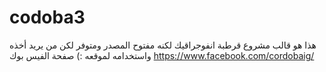 # codoba3
هذا هو قالب مشروع قرطبة انفوجراقيك لكنه مفتوح المصدر ومتوفر لكن من يريد أخذه واستخدامه لموقعه :)
صفحة الفيس بوك 
https://www.facebook.com/cordobaig/
